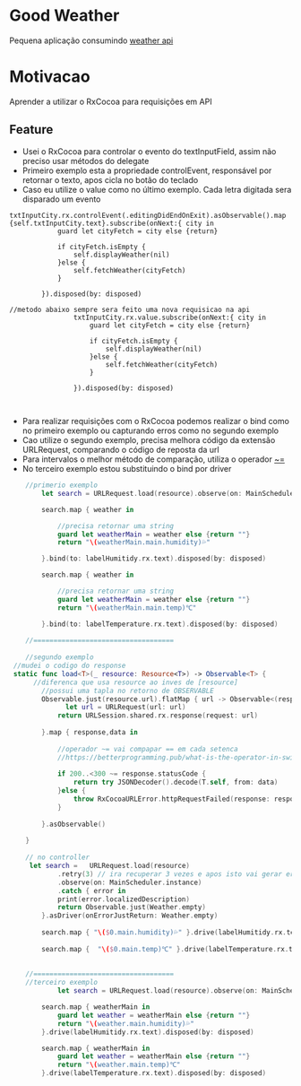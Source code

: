 # Good Weather
Pequena aplicação consumindo [weather api](https://openweathermap.org/api)

# Motivacao
Aprender a utilizar o RxCocoa para requisições em API


## Feature
- Usei o RxCocoa para controlar o evento do textInputField, assim não preciso usar métodos do delegate
- Primeiro exemplo esta a propriedade controlEvent, responsável por retornar o texto, apos cicla no botão do teclado
- Caso eu utilize o value como no último exemplo. Cada letra digitada sera disparado um evento 


```swfit
txtInputCity.rx.controlEvent(.editingDidEndOnExit).asObservable().map {self.txtInputCity.text}.subscribe(onNext:{ city in
			guard let cityFetch = city else {return}
			
			if cityFetch.isEmpty {
				self.displayWeather(nil)
			}else {
				self.fetchWeather(cityFetch)
			}
			
		}).disposed(by: disposed)
		
//metodo abaixo sempre sera feito uma nova requisicao na api
				txtInputCity.rx.value.subscribe(onNext:{ city in
					guard let cityFetch = city else {return}
		
					if cityFetch.isEmpty {
						self.displayWeather(nil)
					}else {
						self.fetchWeather(cityFetch)
					}
	
				}).disposed(by: disposed)
				
```
##
- Para realizar requisições com o RxCocoa podemos realizar  o bind como no primeiro exemplo ou capturando erros como no segundo exemplo
- Cao utilize o segundo exemplo, precisa melhora código da extensão URLRequest, comparando o código de reposta da url
- Para intervalos o melhor método de comparação, utiliza  o operador [~=](https://betterprogramming.pub/what-is-the-operator-in-swift-7f6bc7623023) 
- No terceiro exemplo estou substituindo  o bind por driver

```swift
    //primerio exemplo
		let search = URLRequest.load(resource).observe(on: MainScheduler.instance).catchAndReturn(Weather.empty)

		search.map { weather in

			//precisa retornar uma string
			guard let weatherMain = weather else {return ""}
			return "\(weatherMain.main.humidity)💦"

		}.bind(to: labelHumitidy.rx.text).disposed(by: disposed)

		search.map { weather in

			//precisa retornar uma string
			guard let weatherMain = weather else {return ""}
			return "\(weatherMain.main.temp)℃"

		}.bind(to: labelTemperature.rx.text).disposed(by: disposed)
   
	//===================================
	
	//segundo exemplo
 //mudei o codigo do response 
 static func load<T>(_ resource: Resource<T>) -> Observable<T> {
	  //diferenca que usa resource ao inves de [resource]
		//possui uma tapla no retorno de OBSERVABLE
		Observable.just(resource.url).flatMap { url -> Observable<(response: HTTPURLResponse, data: Data)> in
			  let url = URLRequest(url: url)
			return URLSession.shared.rx.response(request: url)
			
		}.map { response,data in
		 
			//operador ~= vai compapar == em cada setenca
			//https://betterprogramming.pub/what-is-the-operator-in-swift-7f6bc7623023
			
			if 200..<300 ~= response.statusCode {
				return try JSONDecoder().decode(T.self, from: data)
			}else {
				throw RxCocoaURLError.httpRequestFailed(response: response, data: data)
			}
			
		}.asObservable()
		
	}
	
	// no controller 
	 let search =	URLRequest.load(resource)
			.retry(3) // ira recuperar 3 vezes e apos isto vai gerar erro
			.observe(on: MainScheduler.instance)
			.catch { error in
			print(error.localizedDescription)
			return Observable.just(Weather.empty)
		}.asDriver(onErrorJustReturn: Weather.empty)
		
		search.map { "\($0.main.humidity)💦" }.drive(labelHumitidy.rx.text).disposed(by: disposed)
		
		search.map {  "\($0.main.temp)℃" }.drive(labelTemperature.rx.text).disposed(by: disposed)
		
   
	//===================================
	//terceiro exemplo
			let search = URLRequest.load(resource).observe(on: MainScheduler.instance).asDriver(onErrorJustReturn: Weather.empty)

		search.map { weatherMain in
			guard let weather = weatherMain else {return ""}
			return "\(weather.main.humidity)💦"
		}.drive(labelHumitidy.rx.text).disposed(by: disposed)

		search.map { weatherMain in
			guard let weather = weatherMain else {return ""}
			return "\(weather.main.temp)℃"
		}.drive(labelTemperature.rx.text).disposed(by: disposed)

```






